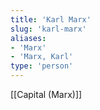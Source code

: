 ```yaml
---
title: 'Karl Marx'
slug: 'karl-marx'
aliases:
- 'Marx'
- 'Marx, Karl'
type: 'person'
---
```


[[Capital (Marx)]]